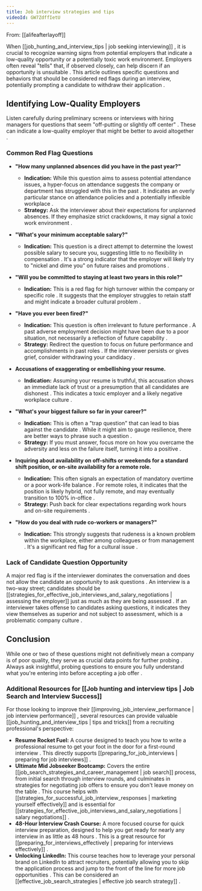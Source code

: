 ```yaml
---
title: Job interview strategies and tips
videoId: GW7ZdffIetU
---
```


From: [[alifeafterlayoff]] <br/> 

When [[job_hunting_and_interview_tips | job seeking interviewing]] <a class="yt-timestamp" data-t="00:00:23"></a>, it is crucial to recognize warning signs from potential employers that indicate a low-quality opportunity or a potentially toxic work environment. Employers often reveal "tells" that, if observed closely, can help discern if an opportunity is unsuitable <a class="yt-timestamp" data-t="00:00:36"></a>. This article outlines specific questions and behaviors that should be considered red flags during an interview, potentially prompting a candidate to withdraw their application <a class="yt-timestamp" data-t="00:00:46"></a>.

## Identifying Low-Quality Employers

Listen carefully during preliminary screens or interviews with hiring managers for questions that seem "off-putting or slightly off center" <a class="yt-timestamp" data-t="00:01:22"></a>. These can indicate a low-quality employer that might be better to avoid altogether <a class="yt-timestamp" data-t="00:01:31"></a>.

### Common Red Flag Questions

*   **"How many unplanned absences did you have in the past year?"** <a class="yt-timestamp" data-t="00:01:52"></a>
    *   **Indication:** While this question aims to assess potential attendance issues, a hyper-focus on attendance suggests the company or department has struggled with this in the past <a class="yt-timestamp" data-t="00:01:59"></a>. It indicates an overly particular stance on attendance policies and a potentially inflexible workplace <a class="yt-timestamp" data-t="00:02:15"></a>.
    *   **Strategy:** Ask the interviewer about their expectations for unplanned absences. If they emphasize strict crackdowns, it may signal a toxic work environment <a class="yt-timestamp" data-t="00:02:54"></a>.

*   **"What's your minimum acceptable salary?"** <a class="yt-timestamp" data-t="00:03:10"></a>
    *   **Indication:** This question is a direct attempt to determine the lowest possible salary to secure you, suggesting little to no flexibility in compensation <a class="yt-timestamp" data-t="00:03:12"></a>. It's a strong indicator that the employer will likely try to "nickel and dime you" on future raises and promotions <a class="yt-timestamp" data-t="00:03:22"></a>.

*   **"Will you be committed to staying at least two years in this role?"** <a class="yt-timestamp" data-t="00:03:38"></a>
    *   **Indication:** This is a red flag for high turnover within the company or specific role <a class="yt-timestamp" data-t="00:03:42"></a>. It suggests that the employer struggles to retain staff and might indicate a broader cultural problem <a class="yt-timestamp" data-t="00:03:49"></a>.

*   **"Have you ever been fired?"** <a class="yt-timestamp" data-t="00:04:08"></a>
    *   **Indication:** This question is often irrelevant to future performance <a class="yt-timestamp" data-t="00:04:17"></a>. A past adverse employment decision might have been due to a poor situation, not necessarily a reflection of future capability <a class="yt-timestamp" data-t="00:04:27"></a>.
    *   **Strategy:** Redirect the question to focus on future performance and accomplishments in past roles <a class="yt-timestamp" data-t="00:04:37"></a>. If the interviewer persists or gives grief, consider withdrawing your candidacy <a class="yt-timestamp" data-t="00:04:49"></a>.

*   **Accusations of exaggerating or embellishing your resume.** <a class="yt-timestamp" data-t="00:04:56"></a>
    *   **Indication:** Assuming your resume is truthful, this accusation shows an immediate lack of trust or a presumption that all candidates are dishonest <a class="yt-timestamp" data-t="00:05:07"></a>. This indicates a toxic employer and a likely negative workplace culture <a class="yt-timestamp" data-t="00:05:20"></a>.

*   **"What's your biggest failure so far in your career?"** <a class="yt-timestamp" data-t="00:05:28"></a>
    *   **Indication:** This is often a "trap question" that can lead to bias against the candidate <a class="yt-timestamp" data-t="00:05:31"></a>. While it might aim to gauge resilience, there are better ways to phrase such a question <a class="yt-timestamp" data-t="00:05:38"></a>.
    *   **Strategy:** If you must answer, focus more on how you overcame the adversity and less on the failure itself, turning it into a positive <a class="yt-timestamp" data-t="00:05:53"></a>.

*   **Inquiring about availability on off-shifts or weekends for a standard shift position, or on-site availability for a remote role.** <a class="yt-timestamp" data-t="00:06:09"></a>
    *   **Indication:** This often signals an expectation of mandatory overtime or a poor work-life balance <a class="yt-timestamp" data-t="00:06:17"></a>. For remote roles, it indicates that the position is likely hybrid, not fully remote, and may eventually transition to 100% in-office <a class="yt-timestamp" data-t="00:06:34"></a>.
    *   **Strategy:** Push back for clear expectations regarding work hours and on-site requirements <a class="yt-timestamp" data-t="00:06:26"></a>.

*   **"How do you deal with rude co-workers or managers?"** <a class="yt-timestamp" data-t="00:07:04"></a>
    *   **Indication:** This strongly suggests that rudeness is a known problem within the workplace, either among colleagues or from management <a class="yt-timestamp" data-t="00:07:07"></a>. It's a significant red flag for a cultural issue <a class="yt-timestamp" data-t="00:07:23"></a>.

### Lack of Candidate Question Opportunity

A major red flag is if the interviewer dominates the conversation and does not allow the candidate an opportunity to ask questions <a class="yt-timestamp" data-t="00:07:33"></a>. An interview is a two-way street; candidates should be [[strategies_for_effective_job_interviews_and_salary_negotiations | assessing the employer]] <a class="yt-timestamp" data-t="00:07:47"></a> just as much as they are being assessed <a class="yt-timestamp" data-t="00:07:48"></a>. If an interviewer takes offense to candidates asking questions, it indicates they view themselves as superior and not subject to assessment, which is a problematic company culture <a class="yt-timestamp" data-t="00:08:08"></a>.

## Conclusion

While one or two of these questions might not definitively mean a company is of poor quality, they serve as crucial data points for further probing <a class="yt-timestamp" data-t="00:08:26"></a>. Always ask insightful, probing questions to ensure you fully understand what you're entering into before accepting a job offer <a class="yt-timestamp" data-t="00:08:37"></a>.

### Additional Resources for [[Job hunting and interview tips | Job Search and Interview Success]]

For those looking to improve their [[improving_job_interview_performance | job interview performance]] <a class="yt-timestamp" data-t="00:08:42"></a>, several resources can provide valuable [[job_hunting_and_interview_tips | tips and tricks]] <a class="yt-timestamp" data-t="00:08:46"></a> from a recruiting professional's perspective:

*   **Resume Rocket Fuel:** A course designed to teach you how to write a professional resume to get your foot in the door for a first-round interview <a class="yt-timestamp" data-t="00:08:56"></a>. This directly supports [[preparing_for_job_interviews | preparing for job interviews]] <a class="yt-timestamp" data-t="00:08:58"></a>.
*   **Ultimate Mid Jobseeker Bootcamp:** Covers the entire [[job_search_strategies_and_career_management | job search]] <a class="yt-timestamp" data-t="00:09:17"></a> process, from initial search through interview rounds, and culminates in strategies for negotiating job offers to ensure you don't leave money on the table <a class="yt-timestamp" data-t="00:09:18"></a>. This course helps with [[strategies_for_successful_job_interview_responses | marketing yourself effectively]] <a class="yt-timestamp" data-t="00:09:07"></a> and is essential for [[strategies_for_effective_job_interviews_and_salary_negotiations | salary negotiations]] <a class="yt-timestamp" data-t="00:09:24"></a>.
*   **48-Hour Interview Crash Course:** A more focused course for quick interview preparation, designed to help you get ready for nearly any interview in as little as 48 hours <a class="yt-timestamp" data-t="00:09:33"></a>. This is a great resource for [[preparing_for_interviews_effectively | preparing for interviews effectively]] <a class="yt-timestamp" data-t="00:09:45"></a>.
*   **Unlocking LinkedIn:** This course teaches how to leverage your personal brand on LinkedIn to attract recruiters, potentially allowing you to skip the application process and jump to the front of the line for more job opportunities <a class="yt-timestamp" data-t="00:09:53"></a>. This can be considered an [[effective_job_search_strategies | effective job search strategy]] <a class="yt-timestamp" data-t="00:10:14"></a>.